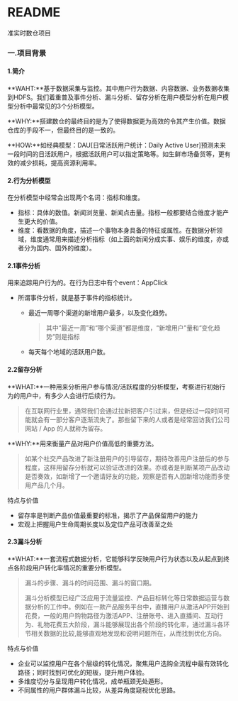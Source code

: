 # README

准实时数仓项目

### 一.项目背景

#### 1.简介

**WAHT:**基于数据采集与监控。其中用户行为数据、内容数据、业务数据收集到HDFS。我们着重普及事件分析、漏斗分析、留存分析在用户模型分析在用户模型分析中最常见的3个分析模型。

**WHY:**搭建数仓的最终目的是为了使得数据更为高效的令其产生价值。数据仓库的手段不一，但最终目的是一致的。

**HOW:**如经典模型：DAU[日常活跃用户统计：Daily Active User]预测未来一段时间的日活跃用户，根据活跃用户可以指定策略等。如生鲜市场备货等，更有效的减少损耗，提高资源利用率。

#### 2.行为分析模型

在分析模型中经常会出现两个名词：指标和维度。

- 指标：具体的数值。新闻浏览量、新闻点击量。指标一般都要结合维度才能产生更大的价值。
- 维度：看数据的角度，描述一个事物本身具备的特征或属性。在数据分析领域，维度通常用来描述分析指标（如上面的新闻分成实事、娱乐的维度，亦或者分为国内、国外的维度）。

#### 2.1事件分析

用来追踪用户行为的。在行为日志中有个event：AppClick

- 所谓事件分析，就是基于事件的指标统计。

  - 最近一周哪个渠道的新增用户最多，以及变化趋势。

    > 其中“最近一周”和“哪个渠道”都是维度，“新增用户”量和“变化趋势”则是指标

  - 每天每个地域的活跃用户数。

#### 2.2留存分析

**WHAT:**一种用来分析用户参与情况/活跃程度的分析模型，考察进行初始行为的用户中，有多少人会进行后续行为。

> 在互联网行业里，通常我们会通过拉新把客户引过来，但是经过一段时间可能就会有一部分客户逐渐流失了。那些留下来的人或者是经常回访我们公司网站 / App 的人就称为留存。

**WHY:**用来衡量产品对用户价值高低的重要方法。

> 如某个社交产品改进了新注册用户的引导留存，期待改善用户注册后的参与程度，这样用留存分析就可以验证改进的效果。亦或者是判断某项产品改动是否奏效，如新增了一个邀请好友的功能，观察是否有人因新增功能而多使用产品几个月。

特点与价值

- 留存率是判断产品价值最重要的标准，揭示了产品保留用户的能力
- 宏观上把握用户生命周期长度以及定位产品可改善至之处

#### 2.3漏斗分析

**WHAT:**一套流程式数据分析，它能够科学反映用户行为状态以及从起点到终点各阶段用户转化率情况的重要分析模型。

> 漏斗的步骤、漏斗的时间范围、漏斗的窗口期。
>
> 漏斗分析模型已经广泛应用于流量监控、产品目标转化等日常数据运营与数据分析的工作中。例如在一款产品服务平台中，直播用户从激活APP开始到花费，一般的用户购物路径为激活APP、注册账号、进入直播间、互动行为、礼物花费五大阶段，漏斗能够展现出各个阶段的转化率，通过漏斗各环节相关数据的比较,能够直观地发现和说明问题所在，从而找到优化方向。

特点与价值

- 企业可以监控用户在各个层级的转化情况，聚焦用户选购全流程中最有效转化路径；同时找到可优化的短板，提升用户体验。
- 多维度切分与呈现用户转化情况，成单瓶颈无处遁形。
- 不同属性的用户群体漏斗比较，从差异角度窥视优化思路。

